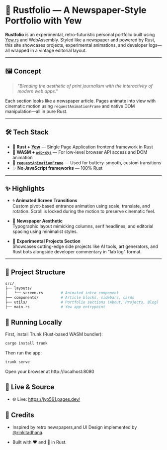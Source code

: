 # 📰 Rustfolio — A Newspaper-Style Portfolio with Yew

**Rustfolio** is an experimental, retro-futuristic personal portfolio built using [Yew.rs](https://yew.rs/) and WebAssembly. Styled like a newspaper and powered by Rust, this site showcases projects, experimental animations, and developer logs—all wrapped in a vintage editorial layout.

---

## 🖼️ Concept

> _"Blending the aesthetic of print journalism with the interactivity of modern web apps."_

Each section looks like a newspaper article. Pages animate into view with cinematic motion using `requestAnimationFrame` and native DOM manipulation—all in pure Rust.

---

## 🛠 Tech Stack

- 🦀 **Rust + [Yew](https://yew.rs/)** — Single Page Application frontend framework in Rust
- 🧠 **WASM + [`web-sys`](https://docs.rs/web-sys)** — For low-level browser API access and DOM animation
- 🔁 **[`requestAnimationFrame`](https://developer.mozilla.org/en-US/docs/Web/API/window/requestAnimationFrame)** — Used for buttery-smooth, custom transitions
- ✨ **No JavaScript frameworks** — 100% Rust

---

## ✨ Highlights

- 🌀 **Animated Screen Transitions**  
  Custom pivot-based entrance animation using scale, translate, and rotation. Scroll is locked during the motion to preserve cinematic feel.

- 📰 **Newspaper Aesthetic**  
  Typographic layout mimicking columns, serif headlines, and editorial spacing using minimalist styles.

- 🔬 **Experimental Projects Section**  
  Showcases cutting-edge side projects like AI tools, art generators, and Rust bots alongside developer commentary in "lab log" format.

---

## 📁 Project Structure

```bash
src/
├── layouts/
│   └── screen.rs        # Animated intro component
├── components/          # Article blocks, sidebars, cards
├── utils/               # Portfolio sections (About, Projects, Blog)
├── main.rs              # Yew app entrypoint
```

## 🚀 Running Locally
First, install Trunk (Rust-based WASM bundler):

```bash
cargo install trunk
```

Then run the app:

```bash
trunk serve
```

Open your browser at http://localhost:8080


## 🔗 Live & Source
 - 🌐 Live: https://jyo561.pages.dev/


## 🙌 Credits
 - Inspired by retro newspapers,and UI Design implemented by [@rinkitadhana](https://github.com/rinkitadhana/The-Daily-Crimes).

 - Built with ❤️ and 🦀 in Rust.


